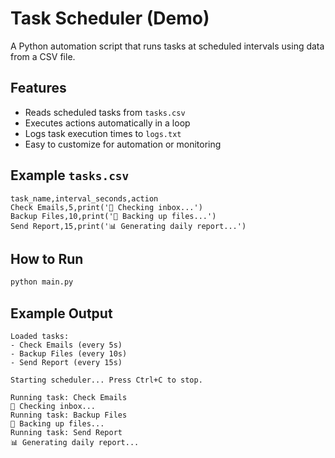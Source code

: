 # Task Scheduler (Demo)

A Python automation script that runs tasks at scheduled intervals using data from a CSV file.

## Features
- Reads scheduled tasks from `tasks.csv`
- Executes actions automatically in a loop
- Logs task execution times to `logs.txt`
- Easy to customize for automation or monitoring

## Example `tasks.csv`
```
task_name,interval_seconds,action
Check Emails,5,print('📨 Checking inbox...')
Backup Files,10,print('💾 Backing up files...')
Send Report,15,print('📊 Generating daily report...')
```

## How to Run
```bash
python main.py
```

## Example Output
```
Loaded tasks:
- Check Emails (every 5s)
- Backup Files (every 10s)
- Send Report (every 15s)

Starting scheduler... Press Ctrl+C to stop.

Running task: Check Emails
📨 Checking inbox...
Running task: Backup Files
💾 Backing up files...
Running task: Send Report
📊 Generating daily report...
```
